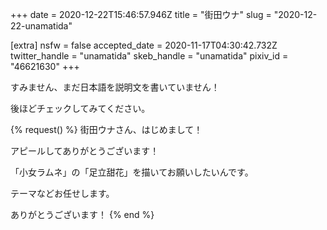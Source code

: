 +++
date = 2020-12-22T15:46:57.946Z
title = "街田ウナ"
slug = "2020-12-22-unamatida"

[extra]
nsfw = false
accepted_date = 2020-11-17T04:30:42.732Z
twitter_handle = "unamatida"
skeb_handle = "unamatida"
pixiv_id = "46621630"
+++

すみません、まだ日本語を説明文を書いていません！

後ほどチェックしてみてください。

{% request() %}
街田ウナさん、はじめまして！

アピールしてありがとうございます！

「小女ラムネ」の「足立甜花」を描いてお願いしたいんです。

テーマなどお任せします。

ありがとうございます！
{% end %}
